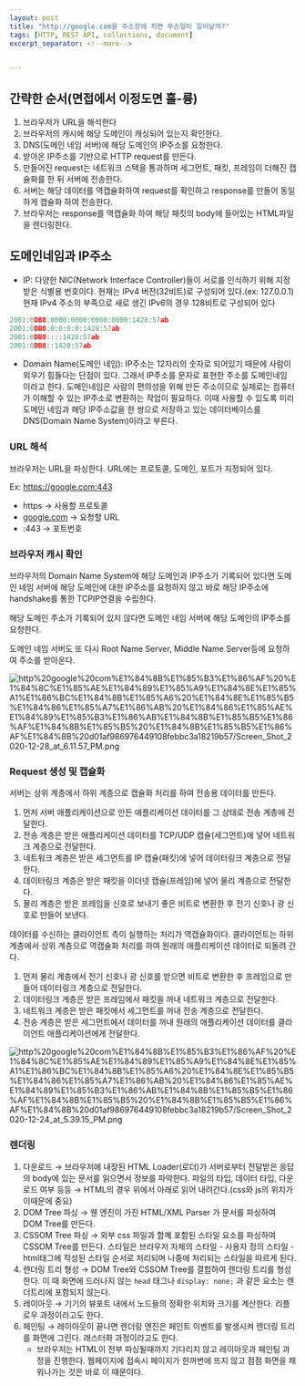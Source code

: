 ```yaml
---
layout: post
title: "http://google.com을 주소창에 치면 무슨일이 일어날까?"
tags: [HTTP, REST API, collections, document]
excerpt_separator: <!--more-->


---
```


## 간략한 순서(면접에서 이정도면 훌-륭)

1. 브라우저가 URL을 해석한다
2. 브라우저의 캐시에 해당 도메인이 캐싱되어 있는지 확인한다.
3. DNS(도메인 네임 서버)에 해당 도메인의 IP주소를 요청한다.
4. 받아온 IP주소를 기반으로 HTTP request를 만든다.
5. 만들어진 request는 네트워크 스택을 통과하며 세그먼트, 패킷, 프레임이 더해진 캡슐화를 한 뒤 서버에 전송한다.
6. 서버는 해당 데이터를 역캡슐화하여 request를 확인하고 response를 만들어 동일하게 캡슐화 하여 전송한다.
7. 브라우저는 response를 역캡슐화 하여 해당 패킷의 body에 들어있는 HTML파일을 렌더링한다.

## 도메인네임과 IP주소

- IP: 다양한 NIC(Network Interface Controller)들이 서로를 인식하기 위해 지정받은 식별용 번호이다. 현재는 IPv4 버전(32비트)로 구성되어 있다.(ex: 127.0.0.1) 현재 IPv4 주소의 부족으로 새로 생긴 IPv6의 경우 128비트로 구성되어 있다

```jsx
2001:0DB8:0000:0000:0000:0000:1428:57ab
2001:0DB8:0:0:0:0:1428:57ab
2001:0DB8::::1428:57ab
2001:0DB8::1428:57ab
```

- Domain Name(도메인 네임): IP주소는 12자리의 숫자로 되어있기 때문에 사람이 외우기 힘들다는 단점이 있다. 그래서 IP주소를 문자로 표현한 주소를 도메인네임 이라고 한다. 도메인네임은 사람의 편의성을 위해 만든 주소이므로 실제로는 컴퓨터가 이해할 수 있는 IP주소로 변환하는 작업이 필요하다. 이때 사용할 수 있도록 미리 도메인 네임과 해당 IP주소값을 한 쌍으로 저장하고 있는 데이터베이스를 DNS(Domain Name System)이라고 부른다.

### URL 해석

브라우저는 URL을 파싱한다. URL에는 프로토콜, 도메인, 포트가 지정되어 있다. 

Ex: https://google.com:443

- https → 사용할 프로토콜
- [google.com](http://google.com) → 요청할 URL
- :443 → 포트번호

### 브라우저 캐시 확인

브라우저의 Domain Name System에 해당 도메인과 IP주소가 기록되어 있다면 도메인 네임 서버에 해당 도메인에 대한 IP주소를 요청하지 않고 바로 해당 IP주소에 handshake를 통한 TCPIP연결을 수립한다.

해당 도메인 주소가 기록되어 있지 않다면 도메인 네임 서버에 해당 도메인의 IP주소를 요청한다.

도메인 네임 서버도 또 다시 Root Name Server, Middle Name Server등에 요청하여 주소를 받아온다.

![http%20google%20com%E1%84%8B%E1%85%B3%E1%86%AF%20%E1%84%8C%E1%85%AE%E1%84%89%E1%85%A9%E1%84%8E%E1%85%A1%E1%86%BC%E1%84%8B%E1%85%A6%20%E1%84%8E%E1%85%B5%E1%84%86%E1%85%A7%E1%86%AB%20%E1%84%86%E1%85%AE%E1%84%89%E1%85%B3%E1%86%AB%E1%84%8B%E1%85%B5%E1%86%AF%E1%84%8B%E1%85%B5%20%E1%84%8B%E1%85%B5%E1%86%AF%E1%84%8B%20d01af986976449108febbc3a18219b57/Screen_Shot_2020-12-28_at_6.11.57_PM.png](http%20google%20com%E1%84%8B%E1%85%B3%E1%86%AF%20%E1%84%8C%E1%85%AE%E1%84%89%E1%85%A9%E1%84%8E%E1%85%A1%E1%86%BC%E1%84%8B%E1%85%A6%20%E1%84%8E%E1%85%B5%E1%84%86%E1%85%A7%E1%86%AB%20%E1%84%86%E1%85%AE%E1%84%89%E1%85%B3%E1%86%AB%E1%84%8B%E1%85%B5%E1%86%AF%E1%84%8B%E1%85%B5%20%E1%84%8B%E1%85%B5%E1%86%AF%E1%84%8B%20d01af986976449108febbc3a18219b57/Screen_Shot_2020-12-28_at_6.11.57_PM.png)

### Request 생성 및 캡슐화

서버는 상위 계층에서 하위 계층으로 캡슐화 처리를 하여 전송용 데이터를 만든다. 

1. 먼저 서버 애플리케이션으로 만든 애플리케이션 데이터를 그 상태로 전송 계층에 전달한다. 
2. 전송 계층은 받은 애플리케이션 데이터를 TCP/UDP 캡슐(세그먼트)에 넣어 네트워크 계층으로 전달한다. 
3. 네트워크 계층은 받은 세그먼트를 IP 캡슐(패킷)에 넣어 데이터링크 계층으로 전달한다. 
4. 데이터링크 계층은 받은 패킷을 이더넷 캡슐(프레임)에 넣어 물리 계층으로 전달한다. 
5. 물리 계층은 받은 프레임을 신호로 보내기 좋은 비트로 변환한 후 전기 신호나 광 신호로 만들어 보낸다.

데이터를 수신하는 클라이언트 측이 실행하는 처리가 역캡슐화이다. 클라이언트는 하위 계층에서 상위 계층으로 역캡슐화 처리를 하여 원래의 애플리케이션 데이터로 되돌려 간다. 

1. 먼저 물리 계층에서 전기 신호나 광 신호를 받으면 비트로 변환한 후 프레임으로 만들어 데이터링크 계층으로 전달한다. 
2. 데이터링크 계층은 받은 프레임에서 패킷을 꺼내 네트워크 계층으로 전달한다. 
3. 네트워크 계층은 받은 패킷에서 세그먼트를 꺼내 전송 계층으로 전달한다. 
4. 전송 계층은 받은 세그먼트에서 데이터를 꺼내 원래의 애플리케이션 데이터를 클라이언트 애플리케이션에게 전달한다.

![http%20google%20com%E1%84%8B%E1%85%B3%E1%86%AF%20%E1%84%8C%E1%85%AE%E1%84%89%E1%85%A9%E1%84%8E%E1%85%A1%E1%86%BC%E1%84%8B%E1%85%A6%20%E1%84%8E%E1%85%B5%E1%84%86%E1%85%A7%E1%86%AB%20%E1%84%86%E1%85%AE%E1%84%89%E1%85%B3%E1%86%AB%E1%84%8B%E1%85%B5%E1%86%AF%E1%84%8B%E1%85%B5%20%E1%84%8B%E1%85%B5%E1%86%AF%E1%84%8B%20d01af986976449108febbc3a18219b57/Screen_Shot_2020-12-24_at_5.39.15_PM.png](http%20google%20com%E1%84%8B%E1%85%B3%E1%86%AF%20%E1%84%8C%E1%85%AE%E1%84%89%E1%85%A9%E1%84%8E%E1%85%A1%E1%86%BC%E1%84%8B%E1%85%A6%20%E1%84%8E%E1%85%B5%E1%84%86%E1%85%A7%E1%86%AB%20%E1%84%86%E1%85%AE%E1%84%89%E1%85%B3%E1%86%AB%E1%84%8B%E1%85%B5%E1%86%AF%E1%84%8B%E1%85%B5%20%E1%84%8B%E1%85%B5%E1%86%AF%E1%84%8B%20d01af986976449108febbc3a18219b57/Screen_Shot_2020-12-24_at_5.39.15_PM.png)

### 렌더링

1. 다운로드 → 브라우저에 내장된 HTML Loader(로더)가 서버로부터 전달받은 응답의 body에 있는 문서를 읽으면서 정보를 파악한다. 파일의 타입, 데이터 타입, 다운로드 여부 등등 → HTML의 경우 위에서 아래로 읽어 내려간다.(css와 js의 위치가 이때문에 중요)
2. DOM Tree 파싱 → 웬 엔진이 가진 HTML/XML Parser 가 문서를 파싱하여 DOM Tree를 만든다.
3. CSSOM Tree 파싱 → 외부 css 파일과 함꼐 포함된 스타일 요소를 파싱하여 CSSOM Tree를 만든다. 스타일은 브라우저 자체의 스타일 - 사용자 정의 스타일 - html태그에 작성된 스타일 순서로 처리되며 나중에 처리되는 스타일을 따르게 된다. 
4. 렌더링 트리 형성 → DOM Tree와 CSSOM Tree를 결합하여 렌더링 트리를 형성한다. 이 때 화면에 드러나지 않는 `head` 태그나  `display: none;` 과 같은 요소는 렌더트리에 포함되지 않는다. 
5. 레이아웃 → 기기의 뷰포트 내에서 노드들의 정확한 위치와 크기를 계산한다. 리플로우 과정이라고도 한다.
6. 페인팅 → 레이아웃이 끝나면 렌더링 엔진은 페인트 이벤트를 발생시켜 렌더링 트리를 화면에 그린다. 래스터화 과정이라고도 한다. 
    - 브라우저는 HTML이 전부 파싱될때까지 기다리지 않고 레이아웃과 페인팅 과정을 진행한다. 웹페이지에 접속시 페이지가 한꺼번에 뜨지 않고 점점 화면을 채워나가는 것은 바로 이 때문이다.